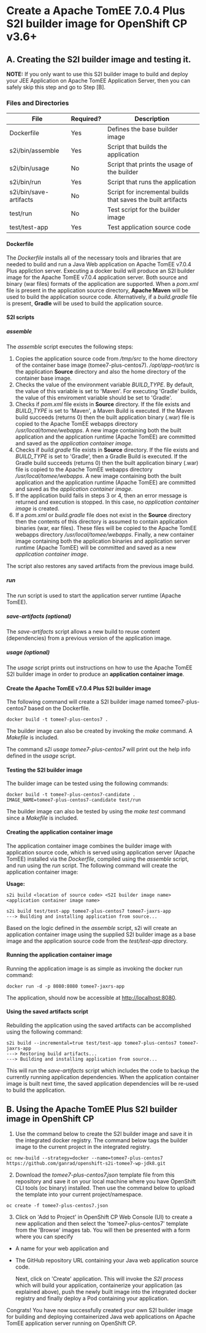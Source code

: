 
# Create a Apache TomEE 7.0.4 Plus S2I builder image for OpenShift CP v3.6+

## A. Creating the S2I builder image and testing it.

**NOTE:**
If you only want to use this S2I builder image to build and deploy your JEE Application on Apache TomEE Application Server, then you can safely skip this step and go to Step [B].

### Files and Directories  
| File                   | Required? | Description                                                  |
|------------------------|-----------|--------------------------------------------------------------|
| Dockerfile             | Yes       | Defines the base builder image                               |
| s2i/bin/assemble       | Yes       | Script that builds the application                           |
| s2i/bin/usage          | No        | Script that prints the usage of the builder                  |
| s2i/bin/run            | Yes       | Script that runs the application                             |
| s2i/bin/save-artifacts | No        | Script for incremental builds that saves the built artifacts |
| test/run               | No        | Test script for the builder image                            |
| test/test-app          | Yes       | Test application source code                                 |

#### Dockerfile
The *Dockerfile* installs all of the necessary tools and libraries that are needed to build and run a Java Web application on Apache TomEE v7.0.4 Plus appliction server.  Executing a docker build will produce an S2I builder image for the Apache TomEE v7.0.4 application server.  Both source and binary (war files) formats of the application are supported.  When a *pom.xml* file is present in the application source directory, **Apache Maven** will be used to build the application source code.  Alternatively, if a *build.gradle* file is present, **Gradle** will be used to build the application source.

#### S2I scripts

##### assemble
The *assemble* script executes the following steps:
1. Copies the application source code from */tmp/src* to the home directory of the container base image (tomee7-plus-centos7).  */opt/app-root/src* is the application **Source** directory and also the home directory of the container base image.
2. Checks the value of the environment variable *BUILD_TYPE*.  By default, the value of this variable is set to 'Maven'.  For executing 'Gradle' builds, the value of this enviroment variable should be set to 'Gradle'.
3. Checks if *pom.xml* file exists in **Source** directory. If the file exists and *BUILD_TYPE* is set to 'Maven', a Maven Build is executed.  If the Maven build succeeds (returns 0) then the built application binary (.war) file is copied to the Apache TomEE webapps directory */usr/local/tomee/webapps*. A new image containing both the built application and the application runtime (Apache TomEE) are committed and saved as the *application container image*.
4. Checks if *build.gradle* file exists in **Source** directory. If the file exists and *BUILD_TYPE* is set to 'Gradle', then a Gradle Build is executed.  If the Gradle build succeeds (returns 0) then the built application binary (.war) file is copied to the Apache TomEE webapps directory */usr/local/tomee/webapps*.  A new image containing both the built application and the application runtime (Apache TomEE) are committed and saved as the *application container image*.
5. If the application build fails in steps 3 or 4, then an error message is returned and execution is stopped. In this case, no *application container image* is created.
6. If a *pom.xml* or *build.gradle* file does not exist in the **Source** directory then the contents of this directory is assumed to contain application binaries (war, ear files).  These files will be copied to the Apache TomEE webapps directory */usr/local/tomee/webapps*.  Finally, a new container image containing both the application binaries and application server runtime (Apache TomEE) will be committed and saved as a new *application container image*.

The script also restores any saved artifacts from the previous image build.   

##### run
The *run* script is used to start the application server runtime (Apache TomEE).

##### save-artifacts (optional)
The *save-artifacts* script allows a new build to reuse content (dependencies) from a previous version of the application image.

##### usage (optional) 
The *usage* script prints out instructions on how to use the Apache TomEE S2I builder image in order to produce an **application container image**.

#### Create the Apache TomEE v7.0.4 Plus S2I builder image
The following command will create a S2I builder image named tomee7-plus-centos7 based on the Dockerfile.
```
docker build -t tomee7-plus-centos7 .
```
The builder image can also be created by invoking the *make* command.  A *Makefile* is included.

The command *s2i usage tomee7-plus-centos7* will print out the help info defined in the *usage* script.

#### Testing the S2I builder image
The builder image can be tested using the following commands:
```
docker build -t tomee7-plus-centos7-candidate .
IMAGE_NAME=tomee7-plus-centos7-candidate test/run
```
The builder image can also be tested by using the *make test* command since a *Makefile* is included.

#### Creating the application container image
The application container image combines the builder image with application source code, which is served using application server (Apache TomEE) installed via the *Dockerfile*, compiled using the *assemble* script, and run using the *run* script.
The following command will create the application container image:

**Usage:**
```
s2i build <location of source code> <S2I builder image name> <application container image name>
```

```
s2i build test/test-app tomee7-plus-centos7 tomee7-jaxrs-app
---> Building and installing application from source...
```
Based on the logic defined in the *assemble* script, s2i will create an application container image using the supplied S2I builder image as a base image and the application source code from the *test/test-app* directory. 

#### Running the application container image
Running the application image is as simple as invoking the docker run command:
```
docker run -d -p 8080:8080 tomee7-jaxrs-app
```
The application, should now be accessible at  [http://localhost:8080](http://localhost:8080).

#### Using the saved artifacts script
Rebuilding the application using the saved artifacts can be accomplished using the following command:
```
s2i build --incremental=true test/test-app tomee7-plus-centos7 tomee7-jaxrs-app
---> Restoring build artifacts...
---> Building and installing application from source...
```
This will run the *save-artifacts* script which includes the code to backup the currently running application dependencies. When the application container image is built next time, the saved application dependencies will be re-used to build the application.

## B. Using the Apache TomEE Plus S2I builder image in OpenShift CP

1.  Use the command below to create the S2I builder image and save it in the integrated docker registry.  The command below tags the builder image to the current project in the integrated registry.

```
oc new-build --strategy=docker --name=tomee7-plus-centos7 https://github.com/ganrad/openshift-s2i-tomee7-wp-jdk8.git
```

2.  Download the *tomee7-plus-centos7.json* template file from this repository and save it on your local machine where you have OpenShift CLI tools (oc binary) installed. Then use the command below to upload the template into your current project/namespace.

```
oc create -f tomee7-plus-centos7.json
```

3.  Click on 'Add to Project' in OpenShift CP Web Console (UI) to create a new application and then select the 'tomee7-plus-centos7' template from the 'Browse' images tab.  You will then be presented with a form where you can specify 
* A name for your web application and 
* The GitHub repository URL containing your Java web application source code.

    Next, click on 'Create' application.  This will invoke the *S2I process* which will build your application, containerize your application (as explained above), push the newly built image into the integrated docker registry and finally deploy a Pod containing your application.

Congrats!  You have now successfully created your own S2I builder image for building and deploying containerized Java web applications on Apache TomEE application server running on OpenShift CP.
